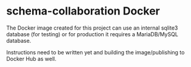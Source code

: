 # schema-collaboration Docker

The Docker image created for this project can use an internal sqlite3 database (for testing) or for production it requires a MariaDB/MySQL database.

Instructions need to be written yet and building the image/publishing to Docker Hub as well.
